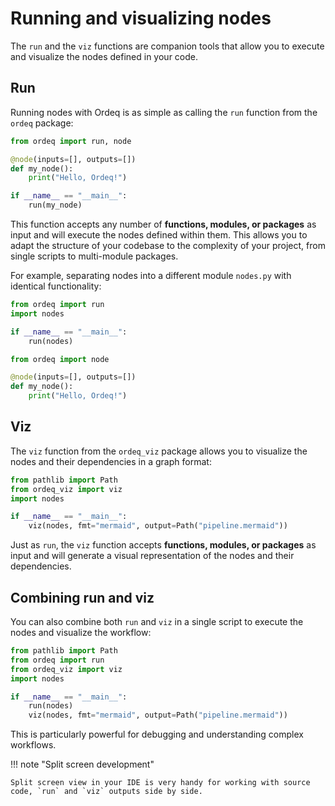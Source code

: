 # Running and visualizing nodes

The `run` and the `viz` functions are companion tools that allow you to execute and visualize the nodes defined in your code.

## Run

Running nodes with Ordeq is as simple as calling the `run` function from the `ordeq` package:

```python title="main.py"
from ordeq import run, node

@node(inputs=[], outputs=[])
def my_node():
    print("Hello, Ordeq!")

if __name__ == "__main__":
    run(my_node)
```

This function accepts any number of **functions, modules, or packages** as input and will execute the nodes defined within them.
This allows you to adapt the structure of your codebase to the complexity of your project, from single scripts to multi-module packages.

For example, separating nodes into a different module `nodes.py` with identical functionality:

```python title="main.py"
from ordeq import run
import nodes

if __name__ == "__main__":
    run(nodes)
```

```python title="nodes.py"
from ordeq import node

@node(inputs=[], outputs=[])
def my_node():
    print("Hello, Ordeq!")
```

## Viz

The `viz` function from the `ordeq_viz` package allows you to visualize the nodes and their dependencies in a graph format:

```python title="main.py"
from pathlib import Path
from ordeq_viz import viz
import nodes

if __name__ == "__main__":
    viz(nodes, fmt="mermaid", output=Path("pipeline.mermaid"))
```

Just as `run`, the `viz` function accepts **functions, modules, or packages** as input and will generate a visual representation of the nodes and their dependencies.

## Combining run and viz

You can also combine both `run` and `viz` in a single script to execute the nodes and visualize the workflow:

```python title="main.py"
from pathlib import Path
from ordeq import run
from ordeq_viz import viz
import nodes

if __name__ == "__main__":
    run(nodes)
    viz(nodes, fmt="mermaid", output=Path("pipeline.mermaid"))
```

This is particularly powerful for debugging and understanding complex workflows.

!!! note "Split screen development"

    Split screen view in your IDE is very handy for working with source code, `run` and `viz` outputs side by side.

